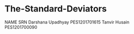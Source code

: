 # The-Standard-Deviators

NAME              SRN
Darshana Upadhyay PES1201701615
Tanvir Husain     PES1201700090
